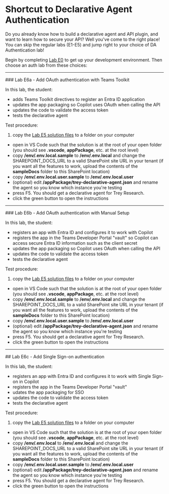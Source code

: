 # Shortcut to Declarative Agent Authentication

Do you already know how to build a declarative agent and API plugin, and want to learn how to secure your API? Well you've come to the right place! You can skip the regular labs (E1-E5) and jump right to your choice of DA Authentication lab!

Begin by completing [Lab E0](../extend-m365-copilot/00-prerequisites.md) to get up your development environment.
Then choose an auth lab from these choices:

<hr />
### Lab E6a - Add OAuth authentication with Teams Toolkit

In this lab, the student:

  - adds Teams Toolkit directives to register an Entra ID application
  - updates the app packaging so Copilot uses OAuth when calling the API
  - updates the code to validate the access token
  - tests the declarative agent

Test procedure:
    
  1. copy the [Lab E5 solution files](https://github.com/microsoft/copilot-camp/tree/main/src/extend-m365-copilot/path-e-lab05-add-adaptive-cards/trey-research-lab05-END) to a folder on your computer
  - open in VS Code such that the solution is at the root of your open folder (you should see **.vscode**, **appPackage**, etc. at the root level)
  - copy **/env/.env.local.sample** to **/env/.env.local** and change the SHAREPOINT_DOCS_URL to a valid SharePoint site URL in your tenant (if you want all the features to work, upload the contents of the **sampleDocs** folder to this SharePoint location)
  - copy **/env/.env.local.user.sample** to **/env/.env.local.user**
  - (optional) edit **/appPackage/trey-declarative-agent.json** and rename the agent so you know which instance you're testing
  - press F5. You should get a declarative agent for Trey Research.
  - click the green button to open the instructions
  <cc-next url="../06a-add-authentication-ttk" label="Lab E6a - OAuth with Teams Toolkit"/>
 
<hr />
### Lab E6b - Add OAuth authentication with Manual Setup

In this lab, the student:

  - registers an app with Entra ID and configures it to work with Copilot
  - registers the app in the Teams Developer Portal "vault" so Copilot can access secure Entra ID information such as the client secret
  - updates the app packaging so Copilot uses OAuth when calling the API
  - updates the code to validate the access token
  - tests the declarative agent

Test procedure:
    
  1. copy the [Lab E5 solution files](https://github.com/microsoft/copilot-camp/tree/main/src/extend-m365-copilot/path-e-lab05-add-adaptive-cards/trey-research-lab05-END) to a folder on your computer
  - open in VS Code such that the solution is at the root of your open folder (you should see **.vscode**, **appPackage**, etc. at the root level)
  - copy **/env/.env.local.sample** to **/env/.env.local** and change the SHAREPOINT_DOCS_URL to a valid SharePoint site URL in your tenant (if you want all the features to work, upload the contents of the **sampleDocs** folder to this SharePoint location)
  - copy **/env/.env.local.user.sample** to **/env/.env.local.user**
  - (optional) edit **/appPackage/trey-declarative-agent.json** and rename the agent so you know which instance you're testing
  - press F5. You should get a declarative agent for Trey Research.
  - click the green button to open the instructions
  <cc-next url="../06b-add-authentication" label="Lab E6b - OAuth with Manual Setup"/>

<hr />
## Lab E6c - Add Single Sign-on authentication

In this lab, the student:

  - registers an app with Entra ID and configures it to work with Single Sign-on in Copilot
  - registers the app in the Teams Developer Portal "vault"
  - udates the app packaging for SSO
  - updates the code to validate the access token
  - tests the declarative agent

Test procedure:

  1. copy the [Lab E5 solution files](https://github.com/microsoft/copilot-camp/tree/main/src/extend-m365-copilot/path-e-lab05-add-adaptive-cards/trey-research-lab05-END) to a folder on your computer
  - open in VS Code such that the solution is at the root of your open folder (you should see **.vscode**, **appPackage**, etc. at the root level)
  - copy **/env/.env.local** to **/env/.env.local** and change the SHAREPOINT_DOCS_URL to a valid SharePoint site URL in your tenant (if you want all the features to work, upload the contents of the **sampleDocs** folder to this SharePoint location)
  - copy **/env/.env.local.user.sample** to **/env/.env.local.user**
  - (optional) edit **/appPackage/trey-declarative-agent.json** and rename the agent so you know which instance you're testing
  - press F5. You should get a declarative agent for Trey Research.
  - click the green button to open the instructions 
    <cc-next url="../06c-add-sso" label="Lab E6c - Single Sign-on"/>


